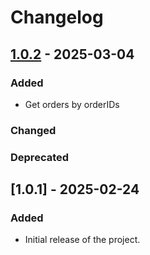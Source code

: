 # Changelog

## [1.0.2] - 2025-03-04

### Added
- Get orders by orderIDs

### Changed

### Deprecated

[1.0.2]: https://github.com/grab/grabfood-api-sdk-node/releases/tag/v1.0.2

## [1.0.1] - 2025-02-24

### Added

- Initial release of the project.
